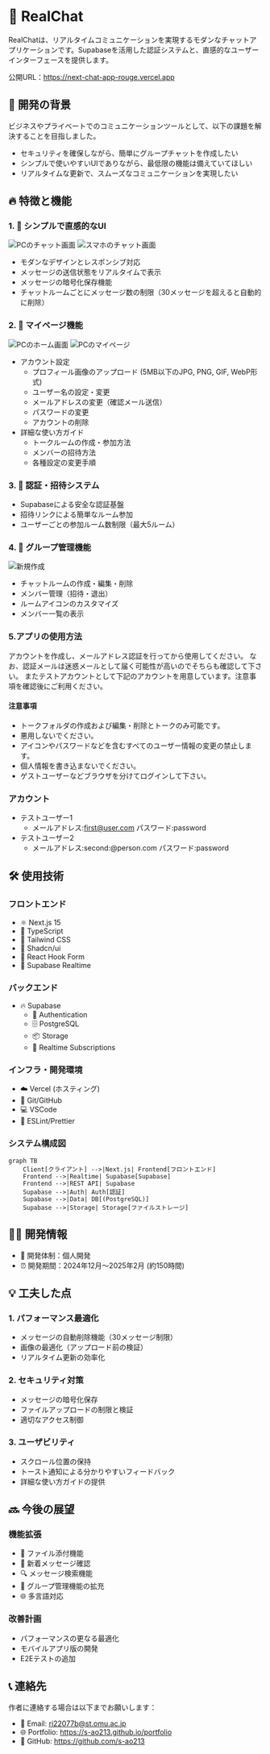 # 💬 RealChat

RealChatは、リアルタイムコミュニケーションを実現するモダンなチャットアプリケーションです。Supabaseを活用した認証システムと、直感的なユーザーインターフェースを提供します。

公開URL：https://next-chat-app-rouge.vercel.app

## 🌟 開発の背景

ビジネスやプライベートでのコミュニケーションツールとして、以下の課題を解決することを目指しました。

- セキュリティを確保しながら、簡単にグループチャットを作成したい
- シンプルで使いやすいUIでありながら、最低限の機能は備えていてほしい
- リアルタイムな更新で、スムーズなコミュニケーションを実現したい

## 🔥 特徴と機能

### 1. 📱 シンプルで直感的なUI

![PCのチャット画面](/public/img/chat-PC.png)
![スマホのチャット画面](/public/img/chat-mobile.png)

- モダンなデザインとレスポンシブ対応
- メッセージの送信状態をリアルタイムで表示
- メッセージの暗号化保存機能
- チャットルームごとにメッセージ数の制限（30メッセージを超えると自動的に削除）

### 2. 👤 マイページ機能

![PCのホーム画面](/public/img/home-pc.png)
![PCのマイページ](/public/img/mypage1.png)

- アカウント設定
  - プロフィール画像のアップロード (5MB以下のJPG, PNG, GIF, WebP形式)
  - ユーザー名の設定・変更
  - メールアドレスの変更（確認メール送信）
  - パスワードの変更
  - アカウントの削除
- 詳細な使い方ガイド
  - トークルームの作成・参加方法
  - メンバーの招待方法
  - 各種設定の変更手順

### 3. 🔐 認証・招待システム

- Supabaseによる安全な認証基盤
- 招待リンクによる簡単なルーム参加
- ユーザーごとの参加ルーム数制限（最大5ルーム）

### 4. 👥 グループ管理機能

![新規作成](/public/img/new-chatroom.png)

- チャットルームの作成・編集・削除
- メンバー管理（招待・退出）
- ルームアイコンのカスタマイズ
- メンバー一覧の表示

### 5.アプリの使用方法

アカウントを作成し、メールアドレス認証を行ってから使用してください。
なお、認証メールは迷惑メールとして届く可能性が高いのでそちらも確認して下さい。
またテストアカウントとして下記のアカウントを用意しています。注意事項を確認後にご利用ください。

#### 注意事項

- トークフォルダの作成および編集・削除とトークのみ可能です。
- 悪用しないでください。
- アイコンやパスワードなどを含むすべてのユーザー情報の変更の禁止します。
- 個人情報を書き込まないでください。
- ゲストユーザーなどブラウザを分けてログインして下さい。

### アカウント

- テストユーザー1
  - メールアドレス:first@user.com パスワード:password
- テストユーザー2
  - メールアドレス:second:@person.com パスワード:password

## 🛠️ 使用技術

### フロントエンド

- ⚛️ Next.js 15
- 📘 TypeScript
- 🎨 Tailwind CSS
- 🎯 Shadcn/ui
- 📝 React Hook Form
- 🔄 Supabase Realtime

### バックエンド

- 🔥 Supabase
  - 🔑 Authentication
  - 🗄️ PostgreSQL
  - 📦 Storage
  - 🔄 Realtime Subscriptions

### インフラ・開発環境

- ☁️ Vercel (ホスティング)
- 🔧 Git/GitHub
- 💻 VSCode
- 🧹 ESLint/Prettier

### システム構成図

```mermaid
graph TB
    Client[クライアント] -->|Next.js| Frontend[フロントエンド]
    Frontend -->|Realtime| Supabase[Supabase]
    Frontend -->|REST API| Supabase
    Supabase -->|Auth| Auth[認証]
    Supabase -->|Data| DB[(PostgreSQL)]
    Supabase -->|Storage| Storage[ファイルストレージ]
```

## 👨‍💻 開発情報

- 👤 開発体制：個人開発
- ⏰ 開発期間：2024年12月〜2025年2月 (約150時間)

## 💡 工夫した点

### 1. パフォーマンス最適化

- メッセージの自動削除機能（30メッセージ制限）
- 画像の最適化（アップロード前の検証）
- リアルタイム更新の効率化

### 2. セキュリティ対策

- メッセージの暗号化保存
- ファイルアップロードの制限と検証
- 適切なアクセス制御

### 3. ユーザビリティ

- スクロール位置の保持
- トースト通知による分かりやすいフィードバック
- 詳細な使い方ガイドの提供

## 🔜 今後の展望

### 機能拡張

- 📎 ファイル添付機能
- 📨 新着メッセージ確認
- 🔍 メッセージ検索機能
- 👥 グループ管理機能の拡充
- 🌐 多言語対応

### 改善計画

- パフォーマンスの更なる最適化
- モバイルアプリ版の開発
- E2Eテストの追加

## 📞 連絡先

作者に連絡する場合は以下までお願いします：

- 📧 Email: ri22077b@st.omu.ac.jp
- 🌐 Portfolio: https://s-ao213.github.io/portfolio
- 💼 GitHub: https://github.com/s-ao213
